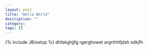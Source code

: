 ```yaml
---
layout: post
title: "Hello World"
description: ""
category: 
tags: []
---
```

{% include JB/setup %}
dhfakghjjfg
rgerghowet
argrthhfjdsh
sdkjfh
